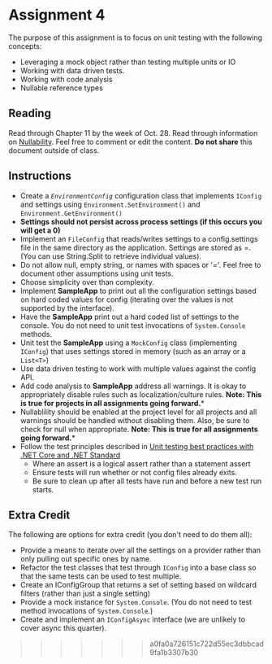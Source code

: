 # Assignment 4

The purpose of this assignment is to focus on unit testing with the following concepts:

- Leveraging a mock object rather than testing multiple units or IO
- Working with data driven tests.
- Working with code analysis
- Nullable reference types

## Reading

Read through Chapter 11 by the week of Oct. 28.
Read through information on [Nullability](https://intellitectsp-my.sharepoint.com/:w:/g/personal/mark_intellitect_com/EcaeQiQnpwpJpIh6-AjD_j4BoTlc6CLCBzYuXU-EHxHkWQ?e=0RWkzh). Feel free to comment or edit the content.  **Do not share** this document outside of class.

## Instructions

- Create a *`EnvironmentConfig`* configuration class that implements `IConfig` and settings using `Environment.SetEnvironment()` and `Environment.GetEnvironment()`
- **Settings should not persist across process settings (if this occurs you will get a 0)**
- Implement an `FileConfig` that reads/writes settings to a config.settings file in the same directory as the application.  Settings are stored as <name>=<value>.  (You can use String.Split to retrieve individual values).
- Do not allow null, empty string, or names with spaces or '='.  Feel free to document other assumptions using unit tests.  
- Choose simplicity over than complexity.
- Implement **SampleApp** to print out all the configuration settings based on hard coded values for config (iterating over the values is not supported by the interface).
- Have the **SampleApp** print out a hard coded list of settings to the console.  You do not need to unit test invocations of `System.Console` methods.
- Unit test the **SampleApp** using a `MockConfig` class (implementing `IConfig`) that uses settings stored in memory (such as an array or a `List<T>`)
- Use data driven testing to work with multiple values against the config API.
- Add code analysis to **SampleApp** address all warnings.  It is okay to appropriately disable rules such as  localization/culture rules. **Note: This is true for projects in all assignments going forward.***
- Nullablility should be enabled at the project level for all projects and all warnings should be handled without disabling them.  Also, be sure to check for null when appropriate.  **Note: This is true for all assignments going forward.***
- Follow the test principles described in [Unit testing best practices with .NET Core and .NET Standard](https://docs.microsoft.com/en-us/dotnet/core/testing/unit-testing-best-practices)
  - Where an assert is a logical assert rather than a statement assert
  - Ensure tests will run whether or not config files already exits.
  - Be sure to clean up after all tests have run and before a new test run starts.

## Extra Credit

The following are options for extra credit (you don't need to do them all):

- Provide a means to iterate over all the settings on a provider rather than only pulling out specific ones by name.
- Refactor the test classes that test through `IConfig` into a base class so that the same tests can be used to test multiple.
- Create an IConfigGroup that returns a set of setting based on wildcard filters (rather than just a single setting)
- Provide a mock instance for `System.Console`.  (You do not need to test method invocations of `System.Console`.)
- Create and implement an `IConfigAsync` interface (we are unlikely to cover async this quarter).
>>>>>>> a0fa0a726151c722d55ec3dbbcad9fa1b3307b30

